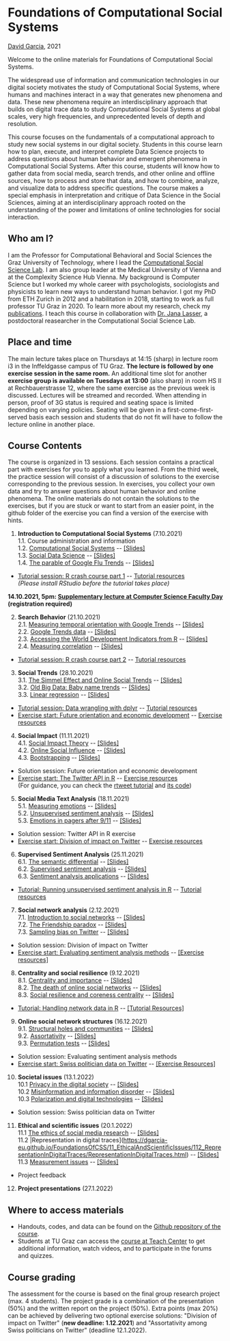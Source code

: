 # Foundations of Computational Social Systems
[David Garcia](http://dgarcia.eu), 2021

Welcome to the online materials for Foundations of Computational Social Systems.

The widespread use of information and communication technologies in our digital society motivates the study of Computational Social Systems, where humans and machines interact in a way that generates new phenomena and data. These new phenomena require an interdisciplinary approach that builds on digital trace data to study Computational Social Systems at global scales, very high frequencies, and unprecedented levels of depth and resolution.

This course focuses on the fundamentals of a computational approach to study new social systems in our digital society. Students in this course learn how to plan, execute, and interpret complete Data Science projects to address questions about human behavior and emergent phenomena in Computational Social Systems. After this course, students will know how to gather data from social media, search trends, and other online and offline sources, how to process and store that data, and how to combine, analyze, and visualize data to address specific questions. The course makes a special emphasis in interpretation and critique of Data Science in the Social Sciences, aiming at an interdisciplinary approach rooted on the understanding of the power and limitations of online technologies for social interaction.

## Who am I?

I am the Professor for Computational Behavioral and Social Sciences the Graz University of Technology, where I lead the [Computational Social Science Lab](http://www.csslab.at). I am also group leader at the Medical University of Vienna and at the Complexity Science Hub Vienna. My background is Computer Science but I worked my whole career with psychologists, sociologists and physicists to learn new ways to understand human behavior. I got my PhD from ETH Zurich in 2012 and a habilitation in 2018, starting to work as full professor TU Graz in 2020. To learn more about my research, check my [publications](https://dgarcia.eu/full-publication-list/). I teach this course in collaboration with [Dr. Jana Lasser](https://janalasser.at/), a postdoctoral reasearcher in the Computational Social Science Lab.

## Place and time

The main lecture takes place on Thursdays at 14:15 (sharp) in lecture room i3 in the Inffeldgasse campus of TU Graz. **The lecture is followed by one exercise session in the same room.** An additional time slot for another **exercise group is available on Tuesdays at 13:00** (also sharp) in room HS II at Rechbauerstrasse 12, where the same exercise as the previous week is discussed. Lectures will be streamed and recorded. When attending in person, proof of 3G status is required and seating space is limited depending on varying policies. Seating will be given in a first-come-first-served basis each session and students that do not fit will have to follow the lecture online in another place.

## Course Contents

The course is organized in 13 sessions. Each session contains a practical part with exercises for you to apply what you learned. From the third week, the practice session will consist of a discussion of solutions to the exercise corresponding to the previous session. In exercises, you collect your own data and try to answer questions about human behavior and online phenomena. The online materials do not contain the solutions to the exercises, but if you are stuck or want to start from an easier point, in the github folder of the exercise you can find a version of the exercise with hints.

1. **Introduction to Computational Social Systems**  (7.10.2021)  
1.1. Course administration and information  
1.2. [Computational Social Systems](https://dgarcia-eu.github.io/FoundationsOfCSS/01_Introduction/011_ComputationalSocialSystems/ComputationalSocialSystems) -- [[Slides]](https://dgarcia-eu.github.io/FoundationsOfCSS/01_Introduction/011_ComputationalSocialSystems/Slides/ComputationalSocialSystems_Slides.html)  
1.3. [Social Data Science](https://dgarcia-eu.github.io/FoundationsOfCSS/01_Introduction/012_SocialDataScience/SocialDataScience) -- [[Slides]](https://dgarcia-eu.github.io/FoundationsOfCSS/01_Introduction/012_SocialDataScience/Slides/Introduction_Slides.html)    
1.4. [The parable of Google Flu Trends](https://dgarcia-eu.github.io/FoundationsOfCSS/01_Introduction/014_GoogleFluTrends/GoogleFluTrends) -- [[Slides]](https://dgarcia-eu.github.io/FoundationsOfCSS/01_Introduction/014_GoogleFluTrends/Slides/GoogleFluTrends_Slides.html)  
- [Tutorial session: R crash course part 1](https://dgarcia-eu.github.io/FoundationsOfCSS/01_Introduction/015_RCrashCourse/RCrashCourse) -- [Tutorial resources](https://downgit.github.io/#/home?url=https://github.com/dgarcia-eu/FoundationsOfCSS/tree/master/01_Introduction/015_RCrashCourse)  
*(Please install RStudio before the tutorial takes place)*

**14.10.2021, 5pm: [Supplementary lecture at Computer Science Faculty Day](https://csbme.tugraz.at/go/facultyday/) (registration required)**

2. **Search Behavior** (21.10.2021)  
2.1. [Measuring temporal orientation with Google Trends](https://dgarcia-eu.github.io/FoundationsOfCSS/02_Search/021_TemporalOrientation/TemporalOrientationGtrends.html) -- [[Slides]](https://dgarcia-eu.github.io/FoundationsOfCSS/02_Search/021_TemporalOrientation/Slides/TemporalOrientationGtrends_Slides.html)     
2.2. [Google Trends data](https://dgarcia-eu.github.io/FoundationsOfCSS/02_Search/022_gtrendsR/gtrendsR.html) -- [[Slides]](https://dgarcia-eu.github.io/FoundationsOfCSS/02_Search/022_gtrendsR/Slides/GTrendsR_Slides.html)    
2.3. [Accessing the World Development Indicators from R](https://dgarcia-eu.github.io/FoundationsOfCSS/02_Search/023_WDI/WDI.html) -- [[Slides]](https://dgarcia-eu.github.io/FoundationsOfCSS/02_Search/023_WDI/Slides/WDI_Slides.html)     
2.4. [Measuring correlation](https://dgarcia-eu.github.io/FoundationsOfCSS/02_Search/024_Correlation/MeasuringCorrelation.html) -- [[Slides]](https://dgarcia-eu.github.io/FoundationsOfCSS/02_Search/024_Correlation/Slides/MeasuringCorrelation_Slides.html)   
- [Tutorial session: R crash course part 2](https://dgarcia-eu.github.io/FoundationsOfCSS/01_Introduction/015_RCrashCourse/RCrashCourse) -- [Tutorial resources](https://downgit.github.io/#/home?url=https://github.com/dgarcia-eu/FoundationsOfCSS/tree/master/01_Introduction/015_RCrashCourse)

3. **Social Trends** (28.10.2021)  
3.1. [The Simmel Effect and Online Social Trends](https://dgarcia-eu.github.io/FoundationsOfCSS/03_SocialTrends/031_SimmelEffect/SimmelEffect.html) -- [[Slides]](https://dgarcia-eu.github.io/FoundationsOfCSS/03_SocialTrends/031_SimmelEffect/Slides/SimmelEffect_Slides.html)  
3.2. [Old Big Data: Baby name trends](https://dgarcia-eu.github.io/FoundationsOfCSS/03_SocialTrends/033_BabyNameTrends/BabyNameTrends.html) -- [[Slides]](https://dgarcia-eu.github.io/FoundationsOfCSS/03_SocialTrends/033_BabyNameTrends/Slides/BabyNameTrends_Slides.html)  
3.3. [Linear regression](https://dgarcia-eu.github.io/FoundationsOfCSS/03_SocialTrends/034_LinearRegression/LinearRegression.html) -- [[Slides]](https://dgarcia-eu.github.io/FoundationsOfCSS/03_SocialTrends/034_LinearRegression/Slides/LinearRegression_Slides.html)  
- [Tutorial session: Data wrangling with dplyr](https://dgarcia-eu.github.io/FoundationsOfCSS/03_SocialTrends/035_dplyrTutorial/dplyr.html) -- [Tutorial resources](https://downgit.github.io/#/home?url=https://github.com/dgarcia-eu/FoundationsOfCSS/tree/master/03_SocialTrends/035_dplyrTutorial)  
- [Exercise start: Future orientation and economic development](https://dgarcia-eu.github.io/FoundationsOfCSS/03_SocialTrends/036_FOIExercise/GDP_FOI.html) -- [Exercise resources](https://downgit.github.io/#/home?url=https://github.com/dgarcia-eu/FoundationsOfCSS/tree/master/03_SocialTrends/036_FOIExercise) 

4. **Social Impact** (11.11.2021)  
4.1. [Social Impact Theory](https://dgarcia-eu.github.io/FoundationsOfCSS/04_SocialImpact/041_SocialImpactTheory/SIT.html) -- [[Slides]](https://dgarcia-eu.github.io/FoundationsOfCSS/04_SocialImpact/041_SocialImpactTheory/Slides/SIT_Slides.html)   
4.2. [Online Social Influence](https://dgarcia-eu.github.io/FoundationsOfCSS/04_SocialImpact/042_OnlineInfluence/OnlineInfluence.html) -- [[Slides]](https://dgarcia-eu.github.io/FoundationsOfCSS/04_SocialImpact/042_OnlineInfluence/Slides/OnlineInfluence_Slides.html)  
4.3. [Bootstrapping](https://dgarcia-eu.github.io/FoundationsOfCSS/04_SocialImpact/043_Bootstrapping/Bootstrapping.html) -- [[Slides]](https://dgarcia-eu.github.io/FoundationsOfCSS/04_SocialImpact/043_Bootstrapping/Slides/Bootstrapping_Slides.html)
- Solution session: Future orientation and economic development
- [Exercise start: The Twitter API in R](https://dgarcia-eu.github.io/FoundationsOfCSS/04_SocialImpact/044_TwitterAPIExercise/TwitterAPI.html) -- [Exercise resources](https://downgit.github.io/#/home?url=https://github.com/dgarcia-eu/FoundationsOfCSS/tree/master/04_SocialImpact/044_TwitterAPIExercise)   
(For guidance, you can check the [rtweet tutorial](https://dgarcia-eu.github.io/FoundationsOfCSS/04_SocialImpact/046_rtweet/rtweet.html) and [its code](https://downgit.github.io/#/home?url=https://github.com/dgarcia-eu/FoundationsOfCSS/tree/master/04_SocialImpact/046_rtweet))

5. **Social Media Text Analysis** (18.11.2021)  
5.1. [Measuring emotions](https://dgarcia-eu.github.io/FoundationsOfCSS/05_TextAnalysis/051_MeasuringEmotions/Emotions.html) -- [[Slides]](https://dgarcia-eu.github.io/FoundationsOfCSS/05_TextAnalysis/051_MeasuringEmotions/Slides/Emotions_Slides.html)  
5.2. [Unsupervised sentiment analysis](https://dgarcia-eu.github.io/FoundationsOfCSS/05_TextAnalysis/052_UnsupervisedSentimentAnalysis/UnsupervisedSentimentAnalysis.html) -- [[Slides]](https://dgarcia-eu.github.io/FoundationsOfCSS/05_TextAnalysis/052_UnsupervisedSentimentAnalysis/Slides/UnsupervisedSentimentAnalysis_Slides.html)    
5.3. [Emotions in pagers after 9/11](https://dgarcia-eu.github.io/FoundationsOfCSS/05_TextAnalysis/053_PagerEmotions/PagerEmotions.html) -- [[Slides]](https://dgarcia-eu.github.io/FoundationsOfCSS/05_TextAnalysis/053_PagerEmotions/Slides/PagerEmotions_Slides.html)    
- Solution session: Twitter API in R exercise
- [Exercise start: Division of impact on Twitter](https://dgarcia-eu.github.io/FoundationsOfCSS/04_SocialImpact/045_SITTwitter/SIT_Twitter.html) -- [Exercise resources](https://downgit.github.io/#/home?url=https://github.com/dgarcia-eu/FoundationsOfCSS/tree/master/04_SocialImpact/045_SITTwitter) 


6. **Supervised Sentiment Analysis** (25.11.2021)  
6.1. [The semantic differential](https://dgarcia-eu.github.io/FoundationsOfCSS/06_SentimentAnalysis/061_SemanticDifferential/SemanticDifferential.html) -- [[Slides]](https://dgarcia-eu.github.io/FoundationsOfCSS/06_SentimentAnalysis/061_SemanticDifferential/Slides/SemanticDifferential_Slides.html)  
6.2. [Supervised sentiment analysis](https://dgarcia-eu.github.io/FoundationsOfCSS/06_SentimentAnalysis/062_SupervisedSentimentAnalysis/SupervisedSentimentAnalysis.html) -- [[Slides]](https://dgarcia-eu.github.io/FoundationsOfCSS/06_SentimentAnalysis/062_SupervisedSentimentAnalysis/Slides/SupervisedSentimentAnalysis_Slides.html)  
6.3. [Sentiment analysis applications](https://dgarcia-eu.github.io/FoundationsOfCSS/06_SentimentAnalysis/063_SentimentAnalysisApplications/Slides/SentimentApplications_Slides.html) -- [[Slides]](https://dgarcia-eu.github.io/FoundationsOfCSS/06_SentimentAnalysis/063_SentimentAnalysisApplications/Slides/SentimentApplications_Slides.html)  
- [Tutorial: Running unsupervised sentiment analysis in R](https://dgarcia-eu.github.io/FoundationsOfCSS/06_SentimentAnalysis/064_UnsupervisedToolsR/UnsupervisedToolsR.html) -- [Tutorial resources](https://downgit.github.io/#/home?url=https://github.com/dgarcia-eu/FoundationsOfCSS/tree/master/06_SentimentAnalysis/064_UnsupervisedToolsR)

7. **Social network analysis** (2.12.2021)  
7.1. [Introduction to social networks](https://dgarcia-eu.github.io/FoundationsOfCSS/07_SNA/071_SNAIntro/SNAIntro.html) -- [[Slides]](https://dgarcia-eu.github.io/FoundationsOfCSS/07_SNA/071_SNAIntro/Slides/SNAIntro_Slides.html)  
7.2. [The Friendship paradox](https://dgarcia-eu.github.io/FoundationsOfCSS/07_SNA/072_FriendshipParadox/FriendshipParadox.html) -- [[Slides]](https://dgarcia-eu.github.io/FoundationsOfCSS/07_SNA/072_FriendshipParadox/Slides/FriendshipParadox_Slides.html)    
7.3. [Sampling bias on Twitter](https://dgarcia-eu.github.io/FoundationsOfCSS/07_SNA/073_TwitterOpinions/TwitterOpinions.html) -- [[Slides]](https://dgarcia-eu.github.io/FoundationsOfCSS/07_SNA/073_TwitterOpinions/Slides/TwitterOpinions_Slides.html)    
- Solution session:  Division of impact on Twitter
- [Exercise start: Evaluating sentiment analysis methods](https://dgarcia-eu.github.io/FoundationsOfCSS/06_SentimentAnalysis/065_SentimentEvaluation/SentimentEvaluation.html) -- [[Exercise resources]](https://downgit.github.io/#/home?url=https://github.com/dgarcia-eu/FoundationsOfCSS/tree/master/06_SentimentAnalysis/065_SentimentEvaluation)  

8. **Centrality and social resilience** (9.12.2021)  
8.1. [Centrality and importance](https://dgarcia-eu.github.io/FoundationsOfCSS/08_Centrality/081_Centrality/Centrality.html) -- [[Slides]](https://dgarcia-eu.github.io/FoundationsOfCSS/08_Centrality/081_Centrality/Slides/Centrality_Slides.html)   
8.2. [The death of online social networks](https://dgarcia-eu.github.io/FoundationsOfCSS/08_Centrality/082_SocialNetworkDeath/SocialNetworkDeath.html) -- [[Slides]](https://dgarcia-eu.github.io/FoundationsOfCSS/08_Centrality/082_SocialNetworkDeath/Slides/SocialNetworkDeath_Slides.html)  
8.3. [Social resilience and coreness centrality](https://dgarcia-eu.github.io/FoundationsOfCSS/08_Centrality/083_SocialResilience/SocialResilience.html) -- [[Slides]](https://dgarcia-eu.github.io/FoundationsOfCSS/08_Centrality/083_SocialResilience/Slides/SocialResilience_Slides.html)  
- [Tutorial: Handling network data in R](https://dgarcia-eu.github.io/FoundationsOfCSS/08_Centrality/084_Tidygraph/tidygraph.html) -- [[Tutorial Resources]](https://downgit.github.io/#/home?url=https://github.com/dgarcia-eu/FoundationsOfCSS/tree/master/08_Centrality/084_Tidygraph)

9. **Online social network structures** (16.12.2021)  
9.1. [Structural holes and communities](https://dgarcia-eu.github.io/FoundationsOfCSS/09_SocialNetworkStructures/091_StructuralHoles/StructuralHoles.html) -- [[Slides]](https://dgarcia-eu.github.io/FoundationsOfCSS/09_SocialNetworkStructures/091_StructuralHoles/Slides/StructuralHoles_Slides.html)    
9.2. [Assortativity](https://dgarcia-eu.github.io/FoundationsOfCSS/09_SocialNetworkStructures/092_Assortativity/Assortativity.html) -- [[Slides]](https://dgarcia-eu.github.io/FoundationsOfCSS//09_SocialNetworkStructures/092_Assortativity/Slides/Assortativity_Slides.html)   
9.3. [Permutation tests](https://dgarcia-eu.github.io/FoundationsOfCSS/09_SocialNetworkStructures/093_PermutationTests/PermutationTests.html) -- [[Slides]](https://dgarcia-eu.github.io/FoundationsOfCSS/09_SocialNetworkStructures/093_PermutationTests/Slides/PermutationTests_Slides.html)    
- Solution session: Evaluating sentiment analysis methods
- [Exercise start: Swiss politician data on Twitter](https://dgarcia-eu.github.io/FoundationsOfCSS/09_SocialNetworkStructures/094_PoliticianAssortativity/PoliticianAssortativity.html) -- [[Exercise Resources]](https://downgit.github.io/#/home?url=https://github.com/dgarcia-eu/FoundationsOfCSS/tree/master/09_SocialNetworkStructures/094_PoliticianAssortativity)  

10. **Societal issues**  (13.1.2022)  
10.1 [Privacy in the digital society](https://dgarcia-eu.github.io/FoundationsOfCSS/10_SocietalIssues/101_Privacy/Privacy.html) -- [[Slides]](https://dgarcia-eu.github.io/FoundationsOfCSS/10_SocietalIssues/101_Privacy/Slides/Privacy_Slides.html)    
10.2 [Misinformation and information disorder](https://dgarcia-eu.github.io/FoundationsOfCSS/10_SocietalIssues/102_Misinformation/Misinformation.html) -- [[Slides]](https://dgarcia-eu.github.io/FoundationsOfCSS/10_SocietalIssues/102_Misinformation/Slides/Misinformation_Slides.html)  
10.3 [Polarization and digital technologies](https://dgarcia-eu.github.io/FoundationsOfCSS/10_SocietalIssues/103_Polarization/Polarization.html) -- [[Slides]](https://dgarcia-eu.github.io/FoundationsOfCSS/10_SocietalIssues/103_Polarization/Slides/Polarization_Slides.html)   
- Solution session: Swiss politician data on Twitter  


11. **Ethical and scientific issues** (20.1.2022)  
11.1 [The ethics of social media research](https://dgarcia-eu.github.io/FoundationsOfCSS/11_EthicalAndScientificIssues/111_Ethics/Ethics.html) -- [[Slides]](https://dgarcia-eu.github.io/FoundationsOfCSS/11_EthicalAndScientificIssues/111_Ethics/Slides/Ethics_Slides.html)  
11.2 |Representation in digital traces](https://dgarcia-eu.github.io/FoundationsOfCSS/11_EthicalAndScientificIssues/112_RepresentationInDigitalTraces/RepresentationInDigitalTraces.html) -- [[Slides]](https://dgarcia-eu.github.io/FoundationsOfCSS/11_EthicalAndScientificIssues/112_RepresentationInDigitalTraces/Slides/index.html)  
11.3 [Measurement issues](https://dgarcia-eu.github.io/FoundationsOfCSS/11_EthicalAndScientificIssues/113_MeasurementIssues/MeasurementIssues.html) -- [[Slides]](https://dgarcia-eu.github.io/FoundationsOfCSS/11_EthicalAndScientificIssues/113_MeasurementIssues/Slides/index.html)
- Project feedback

12. **Project presentations** (27.1.2022)  

## Where to access materials

- Handouts, codes, and data can be found on the [Github repository of the course](https://github.com/dgarcia-eu/FoundationsOfCSS).
- Students at TU Graz can access the [course at Teach Center](https://tc.tugraz.at/main/course/view.php?id=4072) to get additional information, watch videos, and to participate in the forums and quizzes.

## Course grading

The assessment for the course is based on the final group research project (max. 4 students). The project grade is a combination of the presentation (50%) and the written report on the project (50%). Extra points (max 20%)  can be achieved by delivering two optional exercise solutions: "Division of impact on Twitter" (**new deadline: 1.12.2021**) and "Assortativity among Swiss politicians on Twitter" (deadline 12.1.2022).